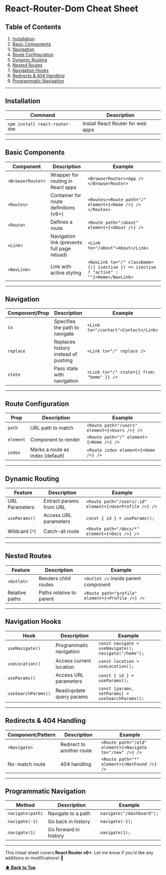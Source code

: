 # React-Router-Dom Cheat Sheet

## Table of Contents

1. [Installation](#installation)
2. [Basic Components](#basic-components)
3. [Navigation](#navigation)
4. [Route Configuration](#route-configuration)
5. [Dynamic Routing](#dynamic-routing)
6. [Nested Routes](#nested-routes)
7. [Navigation Hooks](#navigation-hooks)
8. [Redirects & 404 Handling](#redirects--404-handling)
9. [Programmatic Navigation](#programmatic-navigation)

---

## Installation

| Command                        | Description                       |
| ------------------------------ | --------------------------------- |
| `npm install react-router-dom` | Install React Router for web apps |

---

## Basic Components

| Component         | Description                                 | Example                                                                                 |
| ----------------- | ------------------------------------------- | --------------------------------------------------------------------------------------- |
| `<BrowserRouter>` | Wrapper for routing in React apps           | `<BrowserRouter><App /></BrowserRouter>`                                                |
| `<Routes>`        | Container for route definitions (v6+)       | `<Routes><Route path="/" element={<Home />} /></Routes>`                                |
| `<Route>`         | Defines a route                             | `<Route path="/about" element={<About />} />`                                           |
| `<Link>`          | Navigation link (prevents full page reload) | `<Link to="/about">About</Link>`                                                        |
| `<NavLink>`       | Link with active styling                    | `<NavLink to="/" className={({ isActive }) => isActive ? "active" : ""}>Home</NavLink>` |

---

## Navigation

| Component/Prop | Description                         | Example                                    |
| -------------- | ----------------------------------- | ------------------------------------------ |
| `to`           | Specifies the path to navigate      | `<Link to="/contact">Contact</Link>`       |
| `replace`      | Replaces history instead of pushing | `<Link to="/" replace />`                  |
| `state`        | Pass state with navigation          | `<Link to="/" state={{ from: "home" }} />` |

---

## Route Configuration

| Prop      | Description                      | Example                                       |
| --------- | -------------------------------- | --------------------------------------------- |
| `path`    | URL path to match                | `<Route path="/users" element={<Users />} />` |
| `element` | Component to render              | `<Route path="/" element={<Home />} />`       |
| `index`   | Marks a route as index (default) | `<Route index element={<Home />} />`          |

---

## Dynamic Routing

| Feature        | Description             | Example                                                 |
| -------------- | ----------------------- | ------------------------------------------------------- |
| URL Parameters | Extract params from URL | `<Route path="/users/:id" element={<UserProfile />} />` |
| `useParams()`  | Access URL parameters   | `const { id } = useParams();`                           |
| Wildcard (`*`) | Catch-all route         | `<Route path="/docs/*" element={<Docs />} />`           |

---

## Nested Routes

| Feature        | Description              | Example                                          |
| -------------- | ------------------------ | ------------------------------------------------ |
| `<Outlet>`     | Renders child routes     | `<Outlet />` inside parent component             |
| Relative paths | Paths relative to parent | `<Route path="profile" element={<Profile />} />` |

---

## Navigation Hooks

| Hook                | Description              | Example                                              |
| ------------------- | ------------------------ | ---------------------------------------------------- |
| `useNavigate()`     | Programmatic navigation  | `const navigate = useNavigate(); navigate("/home");` |
| `useLocation()`     | Access current location  | `const location = useLocation();`                    |
| `useParams()`       | Access URL parameters    | `const { id } = useParams();`                        |
| `useSearchParams()` | Read/update query params | `const [params, setParams] = useSearchParams();`     |

---

## Redirects & 404 Handling

| Component/Pattern | Description               | Example                                                  |
| ----------------- | ------------------------- | -------------------------------------------------------- |
| `<Navigate>`      | Redirect to another route | `<Route path="/old" element={<Navigate to="/new" />} />` |
| No-match route    | 404 handling              | `<Route path="*" element={<NotFound />} />`              |

---

## Programmatic Navigation

| Method           | Description           | Example                   |
| ---------------- | --------------------- | ------------------------- |
| `navigate(path)` | Navigate to a path    | `navigate("/dashboard");` |
| `navigate(-1)`   | Go back in history    | `navigate(-1);`           |
| `navigate(1)`    | Go forward in history | `navigate(1);`            |

---

This cheat sheet covers **React Router v6+**. Let me know if you'd like any
additions or modifications! 🚀

**[⬆ Back to Top](#table-of-contents)**
